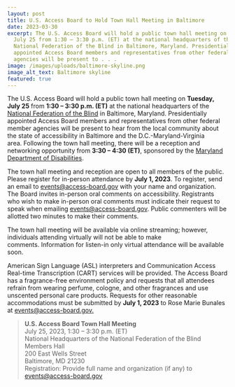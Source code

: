 ```yaml
---
layout: post
title: U.S. Access Board to Hold Town Hall Meeting in Baltimore
date: 2023-03-30
excerpt: The U.S. Access Board will hold a public town hall meeting on Tuesday,
  July 25 from 1:30 – 3:30 p.m. (ET) at the national headquarters of the
  National Federation of the Blind in Baltimore, Maryland. Presidentially
  appointed Access Board members and representatives from other federal member
  agencies will be present to . . .
image: /images/uploads/baltimore-skyline.png
image_alt_text: Baltimore skyline
featured: true
---
```

The U.S. Access Board will hold a public town hall meeting on **Tuesday, July 25** from **1:30 – 3:30 p.m. (ET)** at the national headquarters of the [National Federation of the Blind](https://nfb.org/) in Baltimore, Maryland. Presidentially appointed Access Board members and representatives from other federal member agencies will be present to hear from the local community about the state of accessibility in Baltimore and the D.C.-Maryland-Virginia area. Following the town hall meeting, there will be a reception and networking opportunity from **3:30 – 4:30 (ET)**, sponsored by the [Maryland Department of Disabilities](https://mdod.maryland.gov/about/Pages/About-Us-Home.aspx). 

The town hall meeting and reception are open to all members of the public. Please register for in-person attendance by **July 1, 2023**. To register, send an email to [events@access-board.gov](mailto:events@access-board.gov) with your name and organization. The Board invites in-person oral comments on accessibility. Registrants who wish to make in-person oral comments must indicate their request to speak when emailing [events@access-board.gov](mailto:events@access-board.gov). Public commenters will be allotted two minutes to make their comments.  

The town hall meeting will be available via online streaming; however, individuals attending virtually will not be able to make comments. Information for listen-in only virtual attendance will be available soon. 

American Sign Language (ASL) interpreters and Communication Access Real-time Transcription (CART) services will be provided. The Access Board has a fragrance-free environment policy and requests that all attendees refrain from wearing perfume, cologne, and other fragrances and use unscented personal care products. Requests for other reasonable accommodations must be submitted by **July 1, 2023** to Rose Marie Bunales at [events@access-board.gov.](mailto:events@access-board.gov) 

> **U.S. Access Board Town Hall Meeting** \
> July 25, 2023, 1:30 – 3:30 p.m. (ET) \
> National Headquarters of the National Federation of the Blind \
> Members Hall \
> 200 East Wells Street \
> Baltimore, MD 21230 \
> Registration: Provide full name and organization (if any) to [events@access-board.gov](mailto:events@access-board.gov)